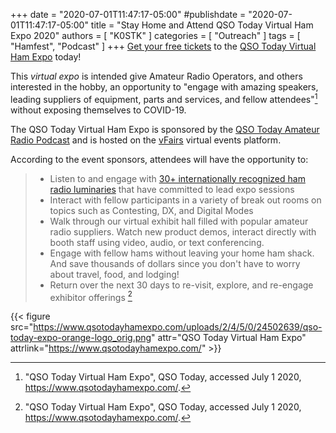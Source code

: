 +++
date = "2020-07-01T11:47:17-05:00"
#publishdate = "2020-07-01T11:47:17-05:00"
title = "Stay Home and Attend QSO Today Virtual Ham Expo 2020"
authors = [ "K0STK" ]
categories = [ "Outreach" ]
tags = [ "Hamfest", "Podcast" ]
+++
[Get your free tickets](https://qsotoday.vfairs.com/en/registration)
to the
[QSO Today Virtual Ham Expo](https://www.qsotodayhamexpo.com/) today!

This *virtual expo* is intended give Amateur Radio Operators, and
others interested in the hobby, an opportunity to "engage with amazing
speakers, leading suppliers of equipment, parts and services, and fellow
attendees"[^1] without exposing themselves to COVID-19.

The QSO Today Virtual Ham Expo is sponsored by the
[QSO Today Amateur Radio Podcast](https://www.qsotoday.com/) and is hosted on
the [vFairs](https://www.vfairs.com/) virtual events platform.

<!--more-->

According to the event sponsors, attendees will have the opportunity to:

> * Listen to and engage with [30+ internationally recognized ham radio luminaries](https://docs.google.com/spreadsheets/d/e/2PACX-1vSqJ_kRgPi67vsZojaZEfMEWjQ5JPB9rEpzasDwrHLZ1TYMiyenUj6CeeIaR7CqXJOYzbFguFRBxFHn/pubhtml?gid=310093274&single=true) that have committed to lead expo sessions
> * Interact with fellow participants in a variety of break out rooms on topics such as Contesting, DX, and Digital Modes
> * Walk through our virtual exhibit hall filled with popular amateur radio suppliers.  Watch new product demos, interact directly with booth staff using video, audio, or text conferencing. 
> * Engage with fellow hams without leaving your home ham shack.  And save thousands of dollars since you don't have to worry about travel, food, and lodging!
> * Return over the next 30 days to re-visit, explore, and re-engage exhibitor offerings [^1]

{{< figure src="https://www.qsotodayhamexpo.com/uploads/2/4/5/0/24502639/qso-today-expo-orange-logo_orig.png" attr="QSO Today Virtual Ham Expo" attrlink="https://www.qsotodayhamexpo.com/" >}}

[^1]: "QSO Today Virtual Ham Expo", QSO Today, accessed July 1 2020, https://www.qsotodayhamexpo.com/.

